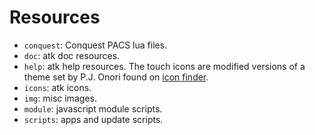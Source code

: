 Resources
=========

* `conquest`: Conquest PACS lua files.
* `doc`: atk doc resources.
* `help`: atk help resources. The touch icons are modified versions of a theme set by P.J. Onori found on [icon finder](https://www.iconfinder.com/iconsets/cue).
* `icons`: atk icons.
* `img`: misc images.
* `module`: javascript module scripts.
* `scripts`: apps and update scripts.
